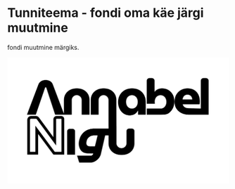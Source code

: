 # Tunniteema - fondi oma käe järgi muutmine

fondi muutmine märgiks.

![Esimene](./img/fontmargiks.png)